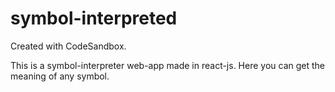 # symbol-interpreted
Created with CodeSandbox.

This is a symbol-interpreter web-app made in react-js. Here you can get the meaning of any symbol.

